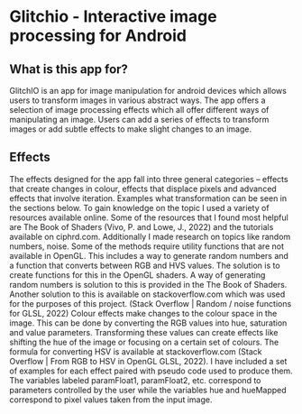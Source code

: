 # Glitchio - Interactive image processing for Android


## What is this app for?

GlitchIO is an app for image manipulation for android devices which allows users to transform
images in various abstract ways. The app offers a selection of image processing effects which all
offer different ways of manipulating an image. Users can add a series of effects to transform
images or add subtle effects to make slight changes to an image.


## Effects

The effects designed for the app fall into three general categories – effects that create changes in colour, 
effects that displace pixels and advanced effects that involve iteration. Examples what transformation can be seen in the
sections below. To gain knowledge on the topic I used a variety of resources available online.
Some of the resources that I found most helpful are The Book of Shaders (Vivo, P. and Lowe, J.,
2022) and the tutorials available on ciphrd.com. Additionally I made research on topics like
random numbers, noise.
Some of the methods require utility functions that are not available in OpenGL. This includes a
way to generate random numbers and a function that converts between RGB and HVS values.
The solution is to create functions for this in the OpenGL shaders. A way of generating random
numbers is solution to this is provided in the The Book of Shaders. Another solution to this is
available on stackoverflow.com which was used for the purposes of this project. (Stack
Overflow | Random / noise functions for GLSL, 2022)
Colour effects make changes to the colour space in the image. This can be done by converting
the RGB values into hue, saturation and value parameters. Transforming these values can
create effects like shifting the hue of the image or focusing on a certain set of colours. The
formula for converting HSV is available at stackoverflow.com (Stack Overflow | From RGB to
HSV in OpenGL GLSL, 2022). I have included a set of examples for each effect paired with
pseudo code used to produce them. The variables labeled paramFloat1, paramFloat2, etc.
correspond to parameters controlled by the user while the variables hue and hueMapped
correspond to pixel values taken from the input image.
